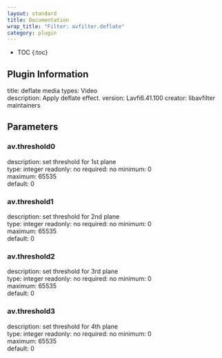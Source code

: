 ```yaml
---
layout: standard
title: Documentation
wrap_title: "Filter: avfilter.deflate"
category: plugin
---
```

* TOC
{:toc}

## Plugin Information

title: deflate
media types:
Video  
description: Apply deflate effect.
version: Lavfi6.41.100
creator: libavfilter maintainers

## Parameters

### av.threshold0

description:
set threshold for 1st plane  
type: integer
readonly: no
required: no
minimum: 0  
maximum: 65535  
default: 0  

### av.threshold1

description:
set threshold for 2nd plane  
type: integer
readonly: no
required: no
minimum: 0  
maximum: 65535  
default: 0  

### av.threshold2

description:
set threshold for 3rd plane  
type: integer
readonly: no
required: no
minimum: 0  
maximum: 65535  
default: 0  

### av.threshold3

description:
set threshold for 4th plane  
type: integer
readonly: no
required: no
minimum: 0  
maximum: 65535  
default: 0  

